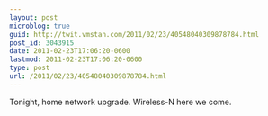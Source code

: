 ```yaml
---
layout: post
microblog: true
guid: http://twit.vmstan.com/2011/02/23/40548040309878784.html
post_id: 3043915
date: 2011-02-23T17:06:20-0600
lastmod: 2011-02-23T17:06:20-0600
type: post
url: /2011/02/23/40548040309878784.html
---
```

Tonight, home network upgrade. Wireless-N here we come.
